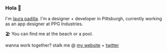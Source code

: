 ### Hola 👋

I'm [laura padilla](https://lauvpadilla.com). I'm a designer + developer in Pittsburgh, currently working as an app designer at PPG Industries. 

🏖 You can find me at the beach or a pool.  

wanna work together?
stalk me @ [my website](https://lauvpadilla.com) + [twitter](https://twitter.com/lauvpadilla)

